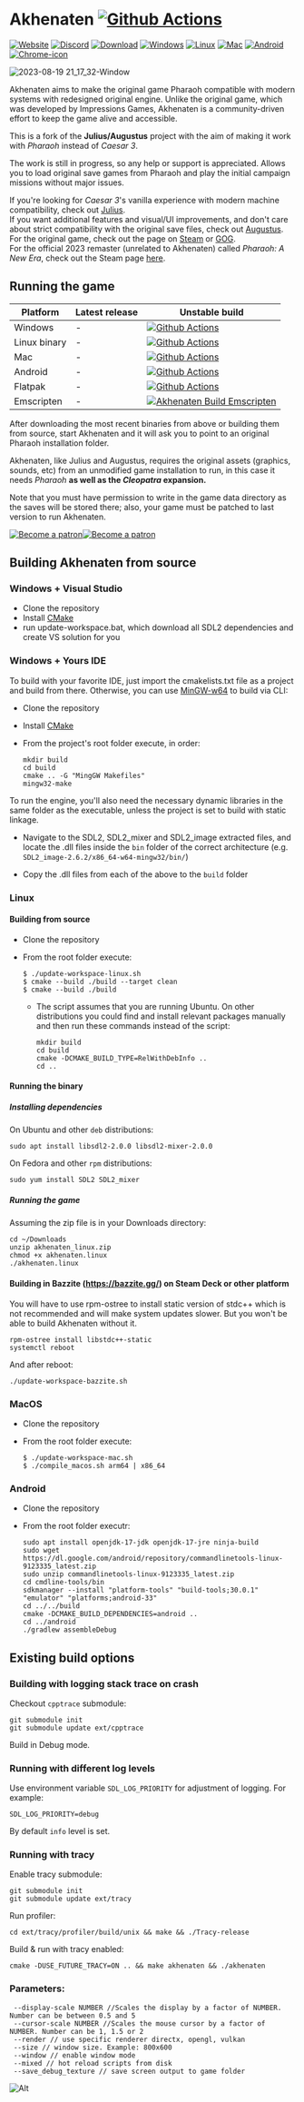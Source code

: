 # Akhenaten [![Github Actions](https://github.com/dalerank/Akhenaten/workflows/Akhenaten%20Build%20Windows/badge.svg)](https://github.com/dalerank/Akhenaten/actions)

[![Website](https://github.com/user-attachments/assets/6fd1fee4-dfa9-4fdb-9067-f3eaf611d3f3)](https://akhenatengame.squarespace.com/)
[![Discord](https://github-production-user-asset-6210df.s3.amazonaws.com/918081/263684745-bcca8b70-13c4-48d8-8e91-4b0be8a440e6.png)](https://discord.gg/HS4njmBvpb)
[![Download](https://github-production-user-asset-6210df.s3.amazonaws.com/918081/263685010-cd624917-786d-487b-89c0-298bc694f3f2.png)](https://dalerank.itch.io/Akhenaten)
[![Windows](https://github-production-user-asset-6210df.s3.amazonaws.com/918081/263685266-d429392e-a91e-4233-b496-3863e50af5f6.png)](https://nightly.link/dalerank/Akhenaten/workflows/akhenaten_windows/master/windows_build.zip)
[![Linux](https://github-production-user-asset-6210df.s3.amazonaws.com/918081/263685605-8ce46564-04e7-45a7-afa4-0ffe32335dd8.png)](https://nightly.link/dalerank/Akhenaten/workflows/akhenaten_linux/master/linux_build.zip)
[![Mac](https://github-production-user-asset-6210df.s3.amazonaws.com/918081/263685850-a5f39f18-0220-411b-bb70-9bdbc9d48311.png)](https://nightly.link/dalerank/Akhenaten/workflows/akhenaten_mac/master/macos_build.zip)
[![Android](https://github-production-user-asset-6210df.s3.amazonaws.com/918081/268461479-834ae5f0-f57d-4105-b499-869982383a87.png)](https://nightly.link/dalerank/Akhenaten/workflows/akhenaten_android/master/apk.zip)
[![Chrome-icon](https://github.com/user-attachments/assets/45074e6d-4f35-4773-9ae9-37935040425a)](https://dalerank.github.io/)

![2023-08-19 21_17_32-Window](https://github.com/dalerank/Akhenaten/assets/918081/dd616847-9f79-4a01-84fb-800f1cfa2c99)

Akhenaten aims to make the original game Pharaoh compatible with modern systems with redesigned original engine.
Unlike the original game, which was developed by Impressions Games, Akhenaten is a community-driven effort to keep the game alive and accessible.

This is a fork of the **Julius/Augustus** project with the aim of making it work with _Pharaoh_ instead of _Caesar 3_.

The work is still in progress, so any help or support is appreciated. Allows you to load original save games 
from Pharaoh and play the initial campaign missions without major issues.

If you're looking for _Caesar 3_'s vanilla experience with modern machine compatibility, check out [Julius](https://github.com/bvschaik/julius).<br>
If you want additional features and visual/UI improvements, and don't care about strict
compatibility with the original save files, check out [Augustus](https://github.com/Keriew/augustus).<br>
For the original game, check out the page on [Steam](https://store.steampowered.com/app/564530/Pharaoh__Cleopatra/)
or [GOG](https://www.gog.com/en/game/pharaoh_cleopatra).<br>
For the official 2023 remaster (unrelated to Akhenaten) called _Pharaoh: A New Era_, check out the Steam page [here](https://store.steampowered.com/app/1351080/Pharaoh_A_New_Era/).

## Running the game

| Platform       | Latest release | Unstable build |
| -------------- | -------------- | -------------- |
| Windows        | -              | [![Github Actions](https://github.com/dalerank/akhenaten/workflows/Akhenaten%20Build%20Windows/badge.svg)](https://nightly.link/dalerank/Akhenaten/workflows/akhenaten_windows/master/windows_build.zip)  |
| Linux binary | -                | [![Github Actions](https://github.com/dalerank/akhenaten/workflows/Akhenaten%20Build%20Linux/badge.svg)](https://nightly.link/dalerank/Akhenaten/workflows/akhenaten_linux/master/linux_build.zip)        |
| Mac            | -              | [![Github Actions](https://github.com/dalerank/akhenaten/workflows/Akhenaten%20Build%20Mac/badge.svg)](https://nightly.link/dalerank/Akhenaten/workflows/akhenaten_mac/master/macos_build.zip)            |
| Android        | -              | [![Github Actions](https://github.com/dalerank/akhenaten/workflows/Akhenaten%20Build%20Android/badge.svg)](https://nightly.link/dalerank/Akhenaten/workflows/akhenaten_android/master/apk.zip) |
| Flatpak        | -              | [![Github Actions](https://github.com/dalerank/akhenaten/workflows/Akhenaten%20Build%20Linux%20%28Flatpak%29/badge.svg)](https://nightly.link/dalerank/Akhenaten/workflows/akhenaten_flatpak/master/akhenaten.flatpak.zip) |
| Emscripten     | -              | [![Akhenaten Build Emscripten](https://github.com/dalerank/Akhenaten/actions/workflows/akhenaten_emscripten.yml/badge.svg)](https://github.com/dalerank/Akhenaten/actions/workflows/akhenaten_emscripten.yml) |



After downloading the most recent binaries from above or building them from source,
start Akhenaten and it will ask you to point to an original Pharaoh installation folder.

Akhenaten, like Julius and Augustus, requires the original assets (graphics, sounds, etc)
from an unmodified game installation to run, in this case it needs _Pharaoh_ **as well as the _Cleopatra_ expansion.**

Note that you must have permission to write in the game data directory as the saves will be
stored there; also, your game must be patched to last version to run Akhenaten.

[![Become a patron](https://github.com/user-attachments/assets/f8f97765-7dad-428b-a722-a26a2d3d39fb)](https://patreon.com/imspinner)[![Become a patron](https://github.com/user-attachments/assets/ed3eed16-0419-49ba-8a8c-53c1413c125b)](https://github.com/sponsors/dalerank)


## Building Akhenaten from source

### Windows + Visual Studio

- Clone the repository
- Install [CMake](https://cmake.org/download/#latest)
- run update-workspace.bat, which download all SDL2 dependencies and create VS solution for you

### Windows + Yours IDE

To build with your favorite IDE, just import the cmakelists.txt file as a project and build from there. Otherwise, you can use [MinGW-w64](https://www.mingw-w64.org/downloads/) to build via CLI:

- Clone the repository
- Install [CMake](https://cmake.org/download/#latest)
- From the project's root folder execute, in order:

  ```
  mkdir build
  cd build
  cmake .. -G "MingGW Makefiles"
  mingw32-make
  ```

To run the engine, you'll also need the necessary dynamic libraries in the same folder as the executable, unless the project is set to build with static linkage.

- Navigate to the SDL2, SDL2_mixer and SDL2_image extracted files, and locate the .dll files inside the `bin` folder of the correct architecture (e.g. `SDL2_image-2.6.2/x86_64-w64-mingw32/bin/`)

- Copy the .dll files from each of the above to the `build` folder

### Linux

#### Building from source

- Clone the repository

- From the root folder execute:

  ```
  $ ./update-workspace-linux.sh
  $ cmake --build ./build --target clean
  $ cmake --build ./build
  ```

  * The script assumes that you are running Ubuntu. On other distributions you could find and install relevant packages manually and then run these commands instead of the script:
    ```
    mkdir build
    cd build
    cmake -DCMAKE_BUILD_TYPE=RelWithDebInfo ..
    cd ..
    ```

#### Running the binary

##### Installing dependencies

On Ubuntu and other `deb` distributions:

`sudo apt install libsdl2-2.0.0 libsdl2-mixer-2.0.0`

On Fedora and other `rpm` distributions:

`sudo yum install SDL2 SDL2_mixer`

##### Running the game

Assuming the zip file is in your Downloads directory:
```shell
cd ~/Downloads
unzip akhenaten_linux.zip
chmod +x akhenaten.linux
./akhenaten.linux
```

#### Building in Bazzite (https://bazzite.gg/) on Steam Deck or other platform
You will have to use rpm-ostree to install static version of stdc++ which is not recommended
and will make system updates slower.
But you won't be able to build Akhenaten without it. 
```shell
rpm-ostree install libstdc++-static
systemctl reboot
```
And after reboot:
```shell
./update-workspace-bazzite.sh
```

### MacOS

- Clone the repository

- From the root folder execute:

  ```
  $ ./update-workspace-mac.sh
  $ ./compile_macos.sh arm64 | x86_64
  ```

### Android

- Clone the repository

- From the root folder executr:

  ```
  sudo apt install openjdk-17-jdk openjdk-17-jre ninja-build
  sudo wget https://dl.google.com/android/repository/commandlinetools-linux-9123335_latest.zip
  sudo unzip commandlinetools-linux-9123335_latest.zip
  cd cmdline-tools/bin
  sdkmanager --install "platform-tools" "build-tools;30.0.1" "emulator" "platforms;android-33"
  cd ../../build
  cmake -DCMAKE_BUILD_DEPENDENCIES=android ..
  cd ../android
  ./gradlew assembleDebug
  ```

## Existing build options

### Building with logging stack trace on crash

Checkout `cpptrace` submodule:

```shell
git submodule init
git submodule update ext/cpptrace
```

Build in Debug mode.

### Running with different log levels

Use environment variable `SDL_LOG_PRIORITY` for adjustment of logging. For example:

```shell
SDL_LOG_PRIORITY=debug
```

By default `info` level is set.

### Running with tracy

Enable tracy submodule:

```shell
git submodule init
git submodule update ext/tracy
```

Run profiler:

```shell
cd ext/tracy/profiler/build/unix && make && ./Tracy-release
```

Build & run with tracy enabled:

```shell
cmake -DUSE_FUTURE_TRACY=ON .. && make akhenaten && ./akhenaten
```

### Parameters:

```
 --display-scale NUMBER //Scales the display by a factor of NUMBER. Number can be between 0.5 and 5
 --cursor-scale NUMBER //Scales the mouse cursor by a factor of NUMBER. Number can be 1, 1.5 or 2
 --render // use specific renderer directx, opengl, vulkan
 --size // window size. Example: 800x600
 --window // enable window mode
 --mixed // hot reload scripts from disk
 --save_debug_texture // save screen output to game folder
```

![Alt](https://repobeats.axiom.co/api/embed/99a27c096522f0ed847ec37c6495d79552aeb13e.svg "Repobeats analytics image")





